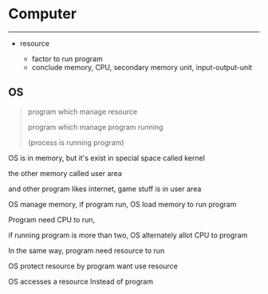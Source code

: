 # Computer

---

- resource
  
  - factor to run program
  - conclude memory, CPU, secondary memory unit, input-output-unit

## OS

> program which manage resource
> 
> program which manage program running 
> 
> (process is running program)

OS is in memory, but it's exist in special space called kernel

the other memory called user area

and other program likes internet, game stuff is in user area

OS manage memory, if program run, OS load memory to run program



Program need CPU to run, 

if running program is more than two, OS alternately allot CPU to program



In the same way,  program need resource to run

OS protect resource by program want use resource

OS accesses a resource Instead of program



